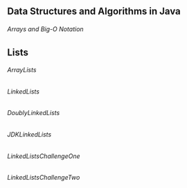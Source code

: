 ## Data Structures and Algorithms in Java

###### Arrays and Big-O Notation

## Lists

###### ArrayLists
###### LinkedLists
###### DoublyLinkedLists
###### JDKLinkedLists
###### LinkedListsChallengeOne
###### LinkedListsChallengeTwo
